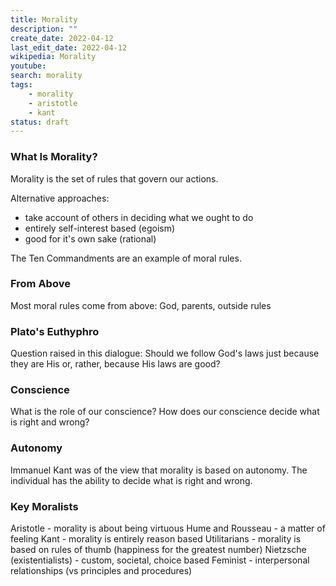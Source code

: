 ```yaml
---
title: Morality
description: ""
create_date: 2022-04-12
last_edit_date: 2022-04-12
wikipedia: Morality
youtube: 
search: morality
tags:
    - morality
    - aristotle
    - kant
status: draft
---
```

### What Is Morality?
Morality is the set of rules that govern our actions.

Alternative approaches:
- take account of others in deciding what we ought to do
- entirely self-interest based (egoism)
- good for it's own sake (rational)

The Ten Commandments are an example of moral rules.

### From Above
Most moral rules come from above: God, parents, outside rules

### Plato's Euthyphro
Question raised in this dialogue: Should we follow God's laws just because they are His or, rather, because His laws are good?

### Conscience
What is the role of our conscience? How does our conscience decide what is right and wrong?

### Autonomy
Immanuel Kant was of the view that morality is based on autonomy.  The individual has the ability to decide what is right and wrong.

### Key Moralists
Aristotle - morality is about being virtuous
Hume and Rousseau - a matter of feeling
Kant - morality is entirely reason based
Utilitarians - morality is based on rules of thumb (happiness for the greatest number)
Nietzsche (existentialists) - custom, societal, choice based
Feminist - interpersonal relationships (vs principles and procedures)